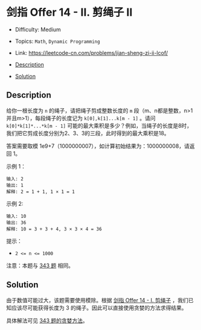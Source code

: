 <!-- omit in toc -->
# 剑指 Offer 14 - II.  剪绳子 II

- Difficulty: Medium
- Topics: `Math`, `Dynamic Programming`
- Link: https://leetcode-cn.com/problems/jian-sheng-zi-ii-lcof/

- [Description](#description)
- [Solution](#solution)

## Description

给你一根长度为 `n` 的绳子，请把绳子剪成整数长度的 `m` 段（m、n都是整数，n>1并且m>1），每段绳子的长度记为 `k[0],k[1]...k[m - 1]` 。请问 `k[0]*k[1]*...*k[m - 1]` 可能的最大乘积是多少？例如，当绳子的长度是8时，我们把它剪成长度分别为2、3、3的三段，此时得到的最大乘积是18。

答案需要取模 1e9+7（1000000007），如计算初始结果为：1000000008，请返回 1。

示例 1：
```
输入: 2
输出: 1
解释: 2 = 1 + 1, 1 × 1 = 1
```
示例 2:
```
输入: 10
输出: 36
解释: 10 = 3 + 3 + 4, 3 × 3 × 4 = 36
```

提示：

- `2 <= n <= 1000`

注意：本题与 [343 题](./343.%20Integer%20Break%20整数拆分.md) 相同。


## Solution

由于数值可能过大，该题需要使用模除。根据 [剑指 Offer 14 - I. 剪绳子](./剑指%20Offer%2014%20-%20I.%20剪绳子.md) ，我们已知应该尽可能获得长度为 3 的绳子。因此可以直接使用贪婪的方法求得结果。

具体解法可见 [343 题的贪婪方法](./343.%20Integer%20Break%20整数拆分.md#math-greedy)。

